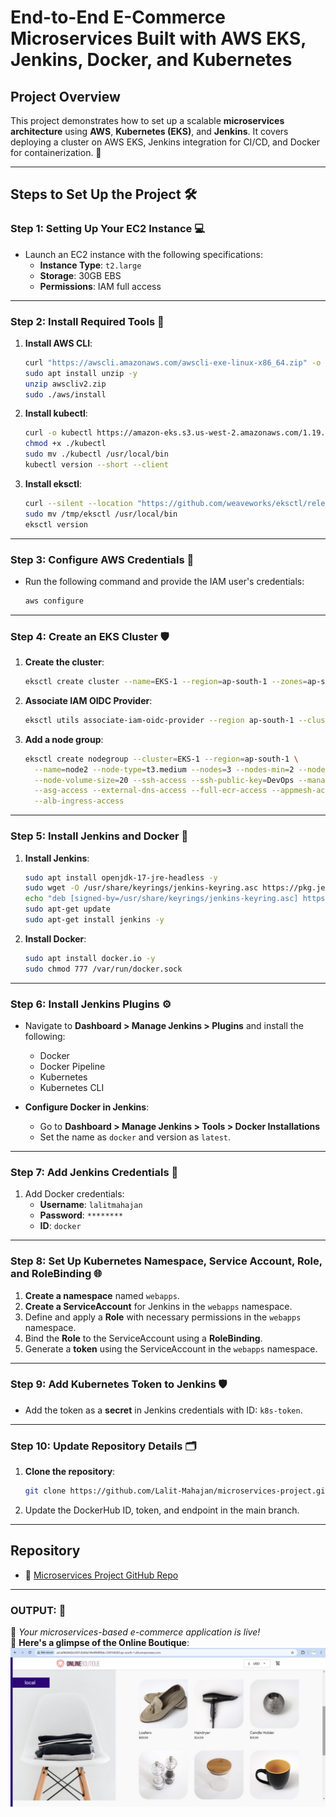 # End-to-End E-Commerce Microservices Built with AWS EKS, Jenkins, Docker, and Kubernetes

## **Project Overview**  
This project demonstrates how to set up a scalable **microservices architecture** using **AWS**, **Kubernetes (EKS)**, and **Jenkins**. It covers deploying a cluster on AWS EKS, Jenkins integration for CI/CD, and Docker for containerization. 🌟  

---

## **Steps to Set Up the Project** 🛠️

### **Step 1: Setting Up Your EC2 Instance** 💻  
- Launch an EC2 instance with the following specifications:  
  - **Instance Type**: `t2.large`  
  - **Storage**: 30GB EBS  
  - **Permissions**: IAM full access  

---

### **Step 2: Install Required Tools** 🔧  
1. **Install AWS CLI**:  
    ```bash
    curl "https://awscli.amazonaws.com/awscli-exe-linux-x86_64.zip" -o "awscliv2.zip"
    sudo apt install unzip -y
    unzip awscliv2.zip
    sudo ./aws/install
    ```  
2. **Install kubectl**:  
    ```bash
    curl -o kubectl https://amazon-eks.s3.us-west-2.amazonaws.com/1.19.6/2021-01-05/bin/linux/amd64/kubectl
    chmod +x ./kubectl
    sudo mv ./kubectl /usr/local/bin
    kubectl version --short --client
    ```  
3. **Install eksctl**:  
    ```bash
    curl --silent --location "https://github.com/weaveworks/eksctl/releases/latest/download/eksctl_$(uname -s)_amd64.tar.gz" | tar xz -C /tmp
    sudo mv /tmp/eksctl /usr/local/bin
    eksctl version
    ```

---

### **Step 3: Configure AWS Credentials** 🔐  
- Run the following command and provide the IAM user's credentials:  
    ```bash
    aws configure
    ```  

---

### **Step 4: Create an EKS Cluster** 🛡️  
1. **Create the cluster**:  
    ```bash
    eksctl create cluster --name=EKS-1 --region=ap-south-1 --zones=ap-south-1a,ap-south-1b --without-nodegroup
    ```  
2. **Associate IAM OIDC Provider**:  
    ```bash
    eksctl utils associate-iam-oidc-provider --region ap-south-1 --cluster EKS-1 --approve
    ```  
3. **Add a node group**:  
    ```bash
    eksctl create nodegroup --cluster=EKS-1 --region=ap-south-1 \
      --name=node2 --node-type=t3.medium --nodes=3 --nodes-min=2 --nodes-max=4 \
      --node-volume-size=20 --ssh-access --ssh-public-key=DevOps --managed \
      --asg-access --external-dns-access --full-ecr-access --appmesh-access \
      --alb-ingress-access
    ```

---

### **Step 5: Install Jenkins and Docker** 🐳  
1. **Install Jenkins**:  
    ```bash
    sudo apt install openjdk-17-jre-headless -y
    sudo wget -O /usr/share/keyrings/jenkins-keyring.asc https://pkg.jenkins.io/debian-stable/jenkins.io-2023.key
    echo "deb [signed-by=/usr/share/keyrings/jenkins-keyring.asc] https://pkg.jenkins.io/debian-stable binary/" | sudo tee /etc/apt/sources.list.d/jenkins.list > /dev/null
    sudo apt-get update
    sudo apt-get install jenkins -y
    ```  
2. **Install Docker**:  
    ```bash
    sudo apt install docker.io -y
    sudo chmod 777 /var/run/docker.sock
    ```

---

### **Step 6: Install Jenkins Plugins** ⚙️  
- Navigate to **Dashboard > Manage Jenkins > Plugins** and install the following:  
  - Docker  
  - Docker Pipeline  
  - Kubernetes  
  - Kubernetes CLI  

- **Configure Docker in Jenkins**:  
  - Go to **Dashboard > Manage Jenkins > Tools > Docker Installations**  
  - Set the name as `docker` and version as `latest`.  

---

### **Step 7: Add Jenkins Credentials** 🔑  
1. Add Docker credentials:  
    - **Username**: `lalitmahajan`  
    - **Password**: `********`  
    - **ID**: `docker`  

---

### **Step 8: Set Up Kubernetes Namespace, Service Account, Role, and RoleBinding** 🌐  
1. **Create a namespace** named `webapps`.  
2. **Create a ServiceAccount** for Jenkins in the `webapps` namespace.  
3. Define and apply a **Role** with necessary permissions in the `webapps` namespace.  
4. Bind the **Role** to the ServiceAccount using a **RoleBinding**.  
5. Generate a **token** using the ServiceAccount in the `webapps` namespace.  

---

### **Step 9: Add Kubernetes Token to Jenkins** 🛡️  
- Add the token as a **secret** in Jenkins credentials with ID: `k8s-token`.  

---

### **Step 10: Update Repository Details** 🗂️  
1. **Clone the repository**:  
    ```bash
    git clone https://github.com/Lalit-Mahajan/microservices-project.git
    ```  
2. Update the DockerHub ID, token, and endpoint in the main branch.  

---

## **Repository**  
- 🌟 [Microservices Project GitHub Repo](https://github.com/Lalit-Mahajan/microservices-project.git)  

---

### **OUTPUT: 🎯**  
🚀 *Your microservices-based e-commerce application is live!*  
📸 **Here's a glimpse of the Online Boutique**:  
![Online Boutique](./Online.jpeg)  
